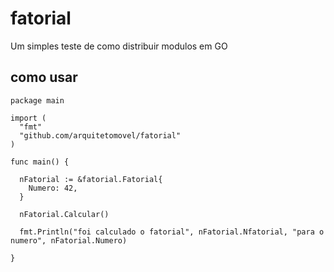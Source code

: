# fatorial
Um simples teste de como distribuir modulos em GO

## como usar

```
package main

import (
  "fmt"
  "github.com/arquitetomovel/fatorial"
)

func main() {

  nFatorial := &fatorial.Fatorial{
    Numero: 42,
  }

  nFatorial.Calcular()

  fmt.Println("foi calculado o fatorial", nFatorial.Nfatorial, "para o numero", nFatorial.Numero)

}

```
